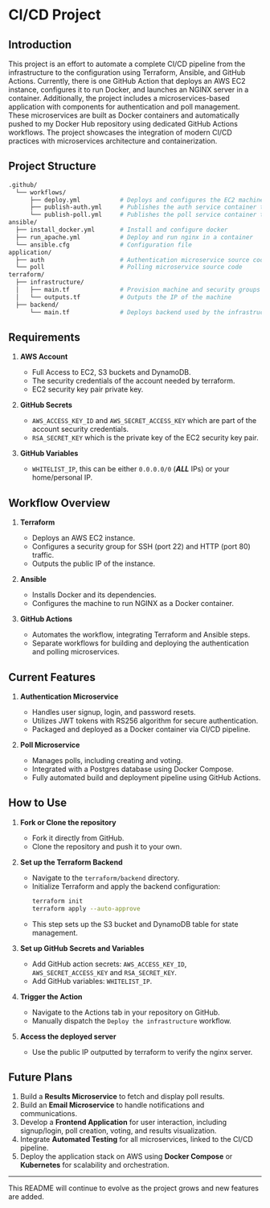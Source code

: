 # CI/CD Project

## Introduction

This project is an effort to automate a complete CI/CD pipeline from the infrastructure to the configuration using Terraform, Ansible, and GitHub Actions. Currently, there is one GitHub Action that deploys an AWS EC2 instance, configures it to run Docker, and launches an NGINX server in a container. Additionally, the project includes a microservices-based application with components for authentication and poll management. These microservices are built as Docker containers and automatically pushed to my Docker Hub repository using dedicated GitHub Actions workflows. The project showcases the integration of modern CI/CD practices with microservices architecture and containerization.

## Project Structure

```bash
.github/
  └── workflows/
      ├── deploy.yml           # Deploys and configures the EC2 machine
      ├── publish-auth.yml     # Publishes the auth service container to Docker Hub
      └── publish-poll.yml     # Publishes the poll service container to Docker Hub
ansible/
  ├── install_docker.yml       # Install and configure docker
  ├── run_apache.yml           # Deploy and run nginx in a container
  └── ansible.cfg              # Configuration file
application/
  ├── auth                     # Authentication microservice source code
  └── poll                     # Polling microservice source code
terraform/
  ├── infrastructure/
  │   ├── main.tf              # Provision machine and security groups + rules
  │   └── outputs.tf           # Outputs the IP of the machine
  ├── backend/
      └── main.tf              # Deploys backend used by the infrastructure (RUN SEPARATELY)
```

## Requirements

1. **AWS Account**

   - Full Access to EC2, S3 buckets and DynamoDB.
   - The security credentials of the account needed by terraform.
   - EC2 security key pair private key.

2. **GitHub Secrets**

   - `AWS_ACCESS_KEY_ID` and `AWS_SECRET_ACCESS_KEY` which are part of the account security credentials.
   - `RSA_SECRET_KEY` which is the private key of the EC2 security key pair.

3. **GitHub Variables**

   - `WHITELIST_IP`, this can be either `0.0.0.0/0` (**_ALL_** IPs) or your home/personal IP.

## Workflow Overview

1. **Terraform**

   - Deploys an AWS EC2 instance.
   - Configures a security group for SSH (port 22) and HTTP (port 80) traffic.
   - Outputs the public IP of the instance.

2. **Ansible**

   - Installs Docker and its dependencies.
   - Configures the machine to run NGINX as a Docker container.

3. **GitHub Actions**

   - Automates the workflow, integrating Terraform and Ansible steps.
   - Separate workflows for building and deploying the authentication and polling microservices.

## Current Features

1. **Authentication Microservice**

   - Handles user signup, login, and password resets.
   - Utilizes JWT tokens with RS256 algorithm for secure authentication.
   - Packaged and deployed as a Docker container via CI/CD pipeline.

2. **Poll Microservice**

   - Manages polls, including creating and voting.
   - Integrated with a Postgres database using Docker Compose.
   - Fully automated build and deployment pipeline using GitHub Actions.

## How to Use

1. **Fork or Clone the repository**

   - Fork it directly from GitHub.
   - Clone the repository and push it to your own.

2. **Set up the Terraform Backend**

   - Navigate to the `terraform/backend` directory.
   - Initialize Terraform and apply the backend configuration:
     ```bash
     terraform init
     terraform apply --auto-approve
     ```
   - This step sets up the S3 bucket and DynamoDB table for state management.

3. **Set up GitHub Secrets and Variables**

   - Add GitHub action secrets: `AWS_ACCESS_KEY_ID`, `AWS_SECRET_ACCESS_KEY` and `RSA_SECRET_KEY`.
   - Add GitHub variables: `WHITELIST_IP`.

4. **Trigger the Action**

   - Navigate to the Actions tab in your repository on GitHub.
   - Manually dispatch the `Deploy the infrastructure` workflow.

5. **Access the deployed server**

   - Use the public IP outputted by terraform to verify the nginx server.

## Future Plans

1. Build a **Results Microservice** to fetch and display poll results.
2. Build an **Email Microservice** to handle notifications and communications.
3. Develop a **Frontend Application** for user interaction, including signup/login, poll creation, voting, and results visualization.
4. Integrate **Automated Testing** for all microservices, linked to the CI/CD pipeline.
5. Deploy the application stack on AWS using **Docker Compose** or **Kubernetes** for scalability and orchestration.

---

This README will continue to evolve as the project grows and new features are added.
